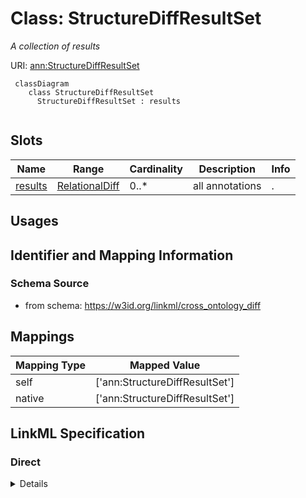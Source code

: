 # Class: StructureDiffResultSet
_A collection of results_





URI: [ann:StructureDiffResultSet](https://w3id.org/linkml/text_annotator/StructureDiffResultSet)




```{mermaid}
 classDiagram
    class StructureDiffResultSet
      StructureDiffResultSet : results
      
```




<!-- no inheritance hierarchy -->


## Slots

| Name | Range | Cardinality | Description  | Info |
| ---  | --- | --- | --- | --- |
| [results](results.md) | [RelationalDiff](RelationalDiff.md) | 0..* | all annotations  | . |


## Usages



## Identifier and Mapping Information







### Schema Source


* from schema: https://w3id.org/linkml/cross_ontology_diff







## Mappings

| Mapping Type | Mapped Value |
| ---  | ---  |
| self | ['ann:StructureDiffResultSet'] |
| native | ['ann:StructureDiffResultSet'] |


## LinkML Specification

<!-- TODO: investigate https://stackoverflow.com/questions/37606292/how-to-create-tabbed-code-blocks-in-mkdocs-or-sphinx -->

### Direct

<details>
```yaml
name: StructureDiffResultSet
description: A collection of results
from_schema: https://w3id.org/linkml/cross_ontology_diff
attributes:
  results:
    name: results
    description: all annotations
    from_schema: https://w3id.org/linkml/cross_ontology_diff
    multivalued: true
    range: RelationalDiff
    inlined: true

```
</details>

### Induced

<details>
```yaml
name: StructureDiffResultSet
description: A collection of results
from_schema: https://w3id.org/linkml/cross_ontology_diff
attributes:
  results:
    name: results
    description: all annotations
    from_schema: https://w3id.org/linkml/cross_ontology_diff
    multivalued: true
    alias: results
    owner: StructureDiffResultSet
    range: RelationalDiff
    inlined: true

```
</details>